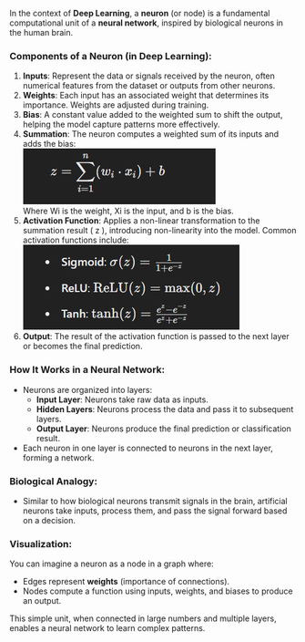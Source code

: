 In the context of **Deep Learning**, a **neuron** (or node) is a fundamental computational unit of a **neural network**, inspired by biological neurons in the human brain. 

### **Components of a Neuron (in Deep Learning):**
1. **Inputs**: Represent the data or signals received by the neuron, often numerical features from the dataset or outputs from other neurons.
2. **Weights**: Each input has an associated weight that determines its importance. Weights are adjusted during training.
3. **Bias**: A constant value added to the weighted sum to shift the output, helping the model capture patterns more effectively.
4. **Summation**: The neuron computes a weighted sum of its inputs and adds the bias:  
   ![img_4.png](img_4.png)  
   Where Wi is the weight, Xi is the input, and b is the bias.
5. **Activation Function**: Applies a non-linear transformation to the summation result \( z \), introducing non-linearity into the model. Common activation functions include:
   ![img_5.png](img_5.png)
6. **Output**: The result of the activation function is passed to the next layer or becomes the final prediction.

### **How It Works in a Neural Network:**
- Neurons are organized into layers:
  - **Input Layer**: Neurons take raw data as inputs.
  - **Hidden Layers**: Neurons process the data and pass it to subsequent layers.
  - **Output Layer**: Neurons produce the final prediction or classification result.
- Each neuron in one layer is connected to neurons in the next layer, forming a network.

### **Biological Analogy**:
- Similar to how biological neurons transmit signals in the brain, artificial neurons take inputs, process them, and pass the signal forward based on a decision.

### **Visualization**:
You can imagine a neuron as a node in a graph where:
- Edges represent **weights** (importance of connections).
- Nodes compute a function using inputs, weights, and biases to produce an output.

This simple unit, when connected in large numbers and multiple layers, enables a neural network to learn complex patterns.